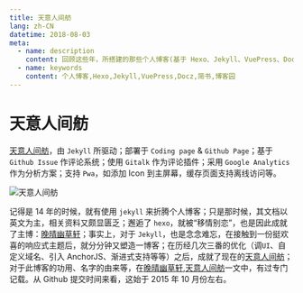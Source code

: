 ```yaml
---
title: 天意人间舫
lang: zh-CN
datetime: 2018-08-03
meta:
  - name: description
    content: 回顾这些年，所搭建的那些个人博客(基于 Hexo、Jekyll、VuePress、Docz 等)，以及体验过的写作分享平台(如：博客园、简书、微信公众号等)。
  - name: keywords
    content: 个人博客,Hexo,Jekyll,VuePress,Docz,简书,博客园
---
```


# 天意人间舫

[天意人间舫](https://blog.lovejade.cn/)，由 `Jekyll` 所驱动；部署于 `Coding page` & `Github Page`；基于 `Github Issue` 作评论系统；使用 `Gitalk` 作为评论插件；采用 `Google Analytics` 作为分析方案；支持 `Pwa`，如添加 Icon 到主屏幕，缓存页面支持离线访问等。

![天意人间舫](https://image.nicelinks.site/jekyll-blog.png)

记得是 14 年的时候，就有使用 `jekyll` 来折腾个人博客；只是那时候，其文档以英文为主，相关资料又颇显匮乏；邂逅了 `hexo`，就被“移情别恋”，也是因此成就了主博：[晚晴幽草轩](https://jeffjade.com/)；事实上，对于 `Jekyll`，也是念念难忘，在接触到一份挺欢喜的响应式主题后，就分分钟又塑造一博客；在历经几次三番的优化（调`UI`、自定义域名、引入 AnchorJS、渐进式支持等等）之后，成就了现在的[天意人间舫](https://blog.lovejade.cn/)；对于此博客的功用、名字的由来等，在[晚晴幽草轩,天意人间舫](https://jeffjade.com/2016/01/22/2016-01-22-jeffjade-and-nicejade/)一文中，有过专门记载。从 Github 提交时间来看，这始于 2015 年 10 月份左右。

<Advertisement />
